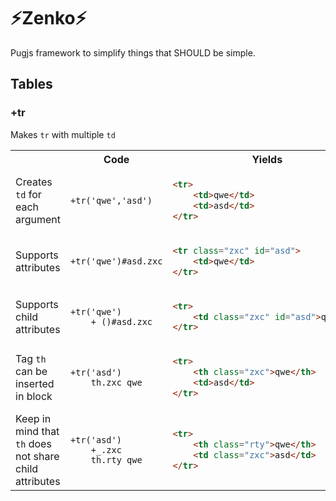 # ⚡Zenko⚡

Pugjs framework to simplify things that SHOULD be simple.

## Tables

### +tr

Makes `tr` with multiple `td`

<table>
<tr>
<th></th>
<th>Code</th>
<th>Yields</th>
</tr>
<tr>
<td>Creates <code>td</code> for each argument</td>
<td>

```
+tr('qwe','asd')
```

</td>
<td>

```html
<tr>
    <td>qwe</td>
    <td>asd</td>
</tr>
```

</td>
</tr>
<tr>

<td>Supports attributes</td>
<td>

```pugjs
+tr('qwe')#asd.zxc
```

</td>
<td>

```html
<tr class="zxc" id="asd">
    <td>qwe</td>
</tr>
```

</td>


</tr>
</tr>
<tr>

<td>Supports child attributes</td>
<td>

```pugjs
+tr('qwe')
    +_()#asd.zxc
```

</td>
<td>

```html
<tr>
    <td class="zxc" id="asd">qwe</td>
</tr>
```

</td>


</tr>


<td>Tag <code>th</code> can be inserted in block</td>
<td>

```pugjs
+tr('asd')
    th.zxc qwe
```

</td>
<td>

```html
<tr>
    <th class="zxc">qwe</th>
    <td>asd</td>
</tr>
```

</td>


</tr>


<td>Keep in mind that <code>th</code> does not share child attributes</td>
<td>

```pugjs
+tr('asd')
    +_.zxc
    th.rty qwe
```

</td>
<td>

```html
<tr>
    <th class="rty">qwe</th>
    <td class="zxc">asd</td>
</tr>
```

</td>


</tr>




</table>
<!-- |                                | code                 | yields                                       |
| ------------------------------ | -------------------- | -------------------------------------------- |
| Creates `td` for each argument | `+tr('qwe','asd')`   | `<tr><td>qwe</td><td>asd</td></tr>`          |
| Supports attributes            | `+tr('qwe')#asd.zxc` | `<tr class="zxc" id="asd"><td>qwe</td></tr>` |
| Supports child attributes      | `    +tr('qwe')
        +_()#asd.zxc` | `<tr class="zxc" id="asd"><td>qwe</td></tr>` | -->

<!-- - Creates `td` for each argument
  ```pugjs
    +tr('qwe','asd')
  ```
  yields:
  ```html
    <tr>
        <td>qwe</td>
        <td>asd</td>
    </tr>
  ```
- Support attributes
  ```pugjs

  ``` -->
